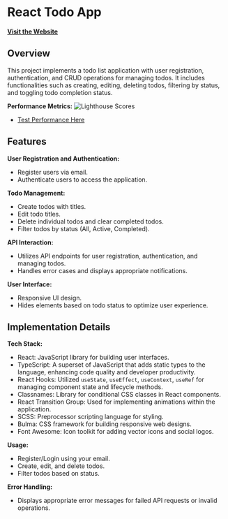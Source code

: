 # React Todo App

[**Visit the Website**](https://h-amster.github.io/todo-list/)

## Overview
This project implements a todo list application with user registration, authentication, and CRUD operations for managing todos. It includes functionalities such as creating, editing, deleting todos, filtering by status, and toggling todo completion status.

**Performance Metrics:**
  ![Lighthouse Scores](https://imgdb.net/storage/uploads/2d994a1e6421734ede7cd24a53779ae469c9cf2015d36a9f744ed0fbbcb03832.png)
  - [Test Performance Here](https://pagespeed.web.dev/analysis/https-h-amster-github-io-todo-list/51ej9vntuc?form_factor=desktop)

## Features
**User Registration and Authentication:**
  - Register users via email.
  - Authenticate users to access the application.

**Todo Management:**
  - Create todos with titles.
  - Edit todo titles.
  - Delete individual todos and clear completed todos.
  - Filter todos by status (All, Active, Completed).

**API Interaction:**
  - Utilizes API endpoints for user registration, authentication, and managing todos.
  - Handles error cases and displays appropriate notifications.

**User Interface:**
  - Responsive UI design.
  - Hides elements based on todo status to optimize user experience.

## Implementation Details
**Tech Stack:**
  - React: JavaScript library for building user interfaces.
  - TypeScript: A superset of JavaScript that adds static types to the language, enhancing code quality and developer productivity.
  - React Hooks: Utilized `useState`, `useEffect`, `useContext`, `useRef` for managing component state and lifecycle methods.
  - Classnames: Library for conditional CSS classes in React components.
  - React Transition Group: Used for implementing animations within the application.
  - SCSS: Preprocessor scripting language for styling.
  - Bulma: CSS framework for building responsive web designs.
  - Font Awesome: Icon toolkit for adding vector icons and social logos.

**Usage:**
  - Register/Login using your email.
  - Create, edit, and delete todos.
  - Filter todos based on status.

**Error Handling:**
  - Displays appropriate error messages for failed API requests or invalid operations.

